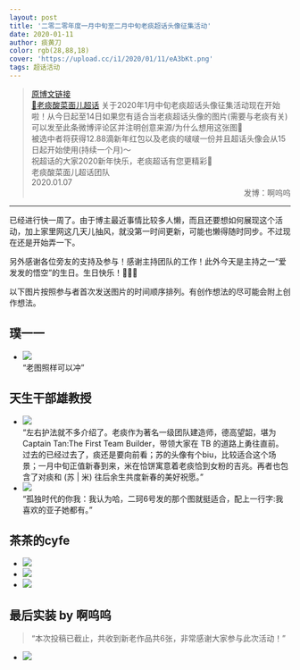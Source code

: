 ```yaml
---
layout: post
title: '二零二零年度一月中旬至二月中旬老痰超话头像征集活动'
date: 2020-01-11
author: 痰黄刀
color: rgb(28,88,18)
cover: 'https://upload.cc/i1/2020/01/11/eA3bKt.png'
tags: 超话活动
---
```


> [原博文链接](https://weibo.com/2886348734/IoqigfLUP)<br/>[💎老痰酸菜面儿超话](https://weibo.com/p/100808c9bf185bddd18c52092ca1528b4d683a) 关于2020年1月中旬老痰超话头像征集活动现在开始啦！从今日起至14日如果您有适合当老痰超话头像的图片(需要与老痰有关)可以发至此条微博评论区并注明创意来源/为什么想用这张图🌇<br/>被选中者将获得12.88滴新年红包以及老痰的啵啵一份并且超话头像会从15日起开始使用(持续一个月)～<br/>祝超话的大家2020新年快乐，老痰超话有您更精彩🎉<br/>老痰酸菜面儿超话团队<br/>2020.01.07<span style="text-align:right; display:block">发博：啊呜呜</span>

---

已经进行快一周了。由于博主最近事情比较多人懒，而且还要想如何展现这个活动，加上家里网这几天儿抽风，就没第一时间更新，可能也懒得随时同步。不过现在还是开始弄一下。

另外感谢各位旁友的支持及参与！感谢主持团队的工作！此外今天是主持之一“爱发发的悟空”的生日。生日快乐！🎂🎉🎁

以下图片按照参与者首次发送图片的时间顺序排列。有创作想法的尽可能会附上创作想法。

## 璞一一

* ![](https://upload.cc/i1/2020/01/11/Wn81Ii.jpg)<br/>“老图照样可以冲”

## 天生干部雄教授

* ![](https://upload.cc/i1/2020/01/11/BkvKTY.jpg)<br/>“左右护法就不多介绍了。老痰作为著名一级团队建造师，德高望韶，堪为 Captain Tan:The First Team Builder，带领大家在 TB 的道路上勇往直前。过去的已经过去了，痰还是要向前看；苏的头像有个biu，比较适合这个场景；一月中旬正值新春到来，米在恰饼寓意着老痰恰到女粉的吉兆。再者也包含了对痰和 (苏 &#x7c; 米) 往后余生共度新春的美好祝愿。”
* ![](https://upload.cc/i1/2020/01/11/M68eBV.jpg) <br/>“孤独时代的你我：我认为哈，二珂6号发的那个图就挺适合，配上一行字:我喜欢的亚子她都有。”

## 茶茶的cyfe

* ![](https://upload.cc/i1/2020/01/11/y7f09X.jpg)
* ![](https://upload.cc/i1/2020/01/11/bRKgGw.jpg)
* ![](https://upload.cc/i1/2020/01/11/xtUObi.jpg)

## 最后实装 by 啊呜呜

> “本次投稿已截止，共收到新老作品共6张，非常感谢大家参与此次活动！”

* ![](https://i.loli.net/2020/01/14/3nQq8MrEp4PYeTv.jpg)

